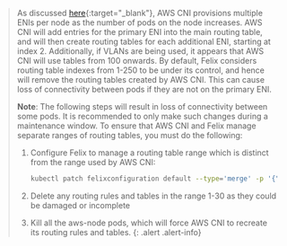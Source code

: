 > As discussed [here](https://docs.aws.amazon.com/eks/latest/userguide/pod-networking.html){:target="_blank"}, AWS CNI provisions multiple ENIs per node as the number of pods on the node increases.
> AWS CNI will add entries for the primary ENI into the main routing table, and will then create routing tables for each additional ENI, starting at index 2. Additionally, if VLANs are being used, it appears that AWS CNI will use tables from 100 onwards.
> By default, Felix considers routing table indexes from 1-250 to be under its control, and hence will remove the routing tables created by AWS CNI. This can cause loss of connectivity between pods if they are not on the primary ENI.
>
> **Note**: The following steps will result in loss of connectivity between some pods. It is recommended to only make such changes during a maintenance window.
> To ensure that AWS CNI and Felix manage separate ranges of routing tables, you must do the following:
>
> 1. Configure Felix to manage a routing table range which is distinct from the range used by AWS CNI:
>     ```bash
>     kubectl patch felixconfiguration default --type='merge' -p '{"spec": {"routeTableRange":{"min": 65, "max": 99}}}'
>     ````
>
> 1. Delete any routing rules and tables in the range 1-30 as they could be damaged or incomplete
>
> 1. Kill all the aws-node pods, which will force AWS CNI to recreate its routing rules and tables. 
{: .alert .alert-info}